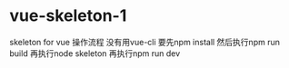 # vue-skeleton-1
skeleton for vue
操作流程
没有用vue-cli
要先npm install
然后执行npm run build
再执行node skeleton
再执行npm run dev
